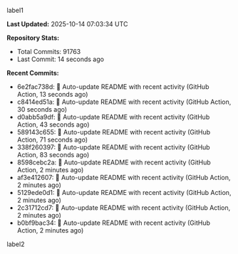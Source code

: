 
label1 
<!-- ACTIVITY_START -->
**Last Updated:** 2025-10-14 07:03:34 UTC

**Repository Stats:**
- Total Commits: 91763
- Last Commit: 14 seconds ago

**Recent Commits:**
- 6e2fac738d: 🤖 Auto-update README with recent activity (GitHub Action, 13 seconds ago)
- c8414ed51a: 🤖 Auto-update README with recent activity (GitHub Action, 30 seconds ago)
- d0abb5a9df: 🤖 Auto-update README with recent activity (GitHub Action, 43 seconds ago)
- 589143c655: 🤖 Auto-update README with recent activity (GitHub Action, 71 seconds ago)
- 338f260397: 🤖 Auto-update README with recent activity (GitHub Action, 83 seconds ago)
- 8598cebc2a: 🤖 Auto-update README with recent activity (GitHub Action, 2 minutes ago)
- af3e412607: 🤖 Auto-update README with recent activity (GitHub Action, 2 minutes ago)
- 5129ede0d1: 🤖 Auto-update README with recent activity (GitHub Action, 2 minutes ago)
- 2c31712cd7: 🤖 Auto-update README with recent activity (GitHub Action, 2 minutes ago)
- b0bf9bac34: 🤖 Auto-update README with recent activity (GitHub Action, 2 minutes ago)
<!-- ACTIVITY_END -->

label2
